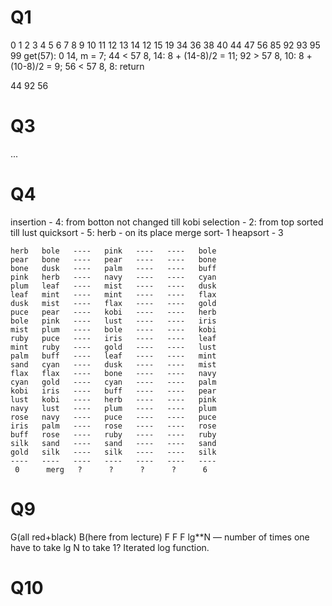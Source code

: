 
# Q1

0  1  2  3  4  5  6  7  8  9  10 11 12 13 14
12 15 19 34 36 38 40 44 47 56 85 92 93 95 99 
get(57): 0 14, m = 7; 44 < 57
         8, 14: 8 + (14-8)/2 = 11; 92 > 57
         8, 10: 8 + (10-8)/2 = 9; 56 < 57
         8, 8:  return

44 92 56

# Q3

...

# Q4

insertion - 4: from botton not changed till kobi
selection - 2: from top sorted till lust
quicksort - 5: herb - on its place 
merge sort- 1
heapsort  - 3

    herb   bole   ----   pink   ----   ----   bole   
    pear   bone   ----   pear   ----   ----   bone   
    bone   dusk   ----   palm   ----   ----   buff   
    pink   herb   ----   navy   ----   ----   cyan   
    plum   leaf   ----   mist   ----   ----   dusk   
    leaf   mint   ----   mint   ----   ----   flax   
    dusk   mist   ----   flax   ----   ----   gold   
    puce   pear   ----   kobi   ----   ----   herb   
    bole   pink   ----   lust   ----   ----   iris   
    mist   plum   ----   bole   ----   ----   kobi   
    ruby   puce   ----   iris   ----   ----   leaf   
    mint   ruby   ----   gold   ----   ----   lust   
    palm   buff   ----   leaf   ----   ----   mint   
    sand   cyan   ----   dusk   ----   ----   mist   
    flax   flax   ----   bone   ----   ----   navy   
    cyan   gold   ----   cyan   ----   ----   palm   
    kobi   iris   ----   buff   ----   ----   pear   
    lust   kobi   ----   herb   ----   ----   pink   
    navy   lust   ----   plum   ----   ----   plum   
    rose   navy   ----   puce   ----   ----   puce   
    iris   palm   ----   rose   ----   ----   rose   
    buff   rose   ----   ruby   ----   ----   ruby   
    silk   sand   ----   sand   ----   ----   sand   
    gold   silk   ----   silk   ----   ----   silk   
    ----   ----   ----   ----   ----   ----   ----   
     0      merg   ?      ?      ?      ?      6     


# Q9

G(all red+black) B(here from lecture) F F F 
lg**N — number of times one have to take lg N to take 1? Iterated log function.

# Q10

